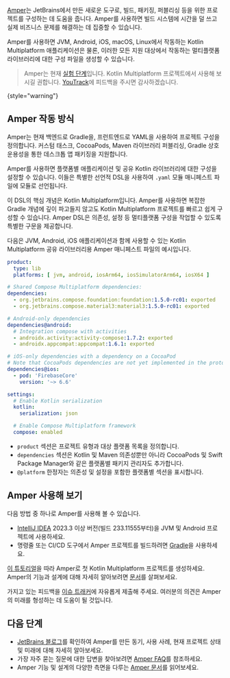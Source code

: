 [//]: # (title: Amper를 사용한 프로젝트 구성)

[Amper](https://github.com/JetBrains/amper/tree/HEAD)는 JetBrains에서 만든 새로운 도구로, 빌드, 패키징, 퍼블리싱 등을 위한 프로젝트를 구성하는 데 도움을 줍니다. Amper를 사용하면 빌드 시스템에 시간을 덜 쓰고 실제 비즈니스 문제를 해결하는 데 집중할 수 있습니다.

Amper를 사용하면 JVM, Android, iOS, macOS, Linux에서 작동하는 Kotlin Multiplatform 애플리케이션은 물론, 이러한 모든 지원 대상에서 작동하는 멀티플랫폼 라이브러리에 대한 구성 파일을 생성할 수 있습니다.

> Amper는 현재 [실험 단계](supported-platforms.md#general-kotlin-stability-levels)입니다.
> Kotlin Multiplatform 프로젝트에서 사용해 보시길 권합니다.
> [YouTrack](https://youtrack.jetbrains.com/issues/AMPER)에 피드백을 주시면 감사하겠습니다.
>
{style="warning"}

## Amper 작동 방식

Amper는 현재 백엔드로 Gradle을, 프런트엔드로 YAML을 사용하여 프로젝트 구성을 정의합니다. 커스텀 태스크, CocoaPods, Maven 라이브러리 퍼블리싱, Gradle 상호 운용성을 통한 데스크톱 앱 패키징을 지원합니다.

Amper를 사용하면 플랫폼별 애플리케이션 및 공유 Kotlin 라이브러리에 대한 구성을 설정할 수 있습니다. 이들은 특별한 선언적 DSL을 사용하여 `.yaml` 모듈 매니페스트 파일에 모듈로 선언됩니다.

이 DSL의 핵심 개념은 Kotlin Multiplatform입니다. Amper를 사용하면 복잡한 Gradle 개념에 깊이 파고들지 않고도 Kotlin Multiplatform 프로젝트를 빠르고 쉽게 구성할 수 있습니다. Amper DSL은 의존성, 설정 등 멀티플랫폼 구성을 작업할 수 있도록 특별한 구문을 제공합니다.

다음은 JVM, Android, iOS 애플리케이션과 함께 사용할 수 있는 Kotlin Multiplatform 공유 라이브러리용 Amper 매니페스트 파일의 예시입니다.

```yaml
product:
  type: lib
  platforms: [ jvm, android, iosArm64, iosSimulatorArm64, iosX64 ]

# Shared Compose Multiplatform dependencies:
dependencies:
  - org.jetbrains.compose.foundation:foundation:1.5.0-rc01: exported
  - org.jetbrains.compose.material3:material3:1.5.0-rc01: exported

# Android-only dependencies  
dependencies@android:
  # Integration compose with activities
  - androidx.activity:activity-compose:1.7.2: exported
  - androidx.appcompat:appcompat:1.6.1: exported

# iOS-only dependencies with a dependency on a CocoaPod
# Note that CocoaPods dependencies are not yet implemented in the prototype
dependencies@ios:
  - pod: 'FirebaseCore'
    version: '~> 6.6'

settings:
  # Enable Kotlin serialization
  kotlin:
    serialization: json

  # Enable Compose Multiplatform framework
  compose: enabled
```

* `product` 섹션은 프로젝트 유형과 대상 플랫폼 목록을 정의합니다.
* `dependencies` 섹션은 Kotlin 및 Maven 의존성뿐만 아니라 CocoaPods 및 Swift Package Manager와 같은 플랫폼별 패키지 관리자도 추가합니다.
* `@platform` 한정자는 의존성 및 설정을 포함한 플랫폼별 섹션을 표시합니다.

## Amper 사용해 보기

다음 방법 중 하나로 Amper를 사용해 볼 수 있습니다.

* [IntelliJ IDEA](https://www.jetbrains.com/idea/nextversion/) 2023.3 이상 버전(빌드 233.11555부터)을 JVM 및 Android 프로젝트에 사용하세요.
* 명령줄 또는 CI/CD 도구에서 Amper 프로젝트를 빌드하려면 [Gradle](https://docs.gradle.org/current/userguide/userguide.html)을 사용하세요.

[이 튜토리얼](https://github.com/JetBrains/amper/tree/HEAD/docs/Tutorial.md)을 따라 Amper로 첫 Kotlin Multiplatform 프로젝트를 생성하세요. Amper의 기능과 설계에 대해 자세히 알아보려면 [문서](https://github.com/JetBrains/amper/tree/HEAD/docs/Documentation.md)를 살펴보세요.

가지고 있는 피드백을 [이슈 트래커](https://youtrack.jetbrains.com/issues/AMPER)에 자유롭게 제출해 주세요. 여러분의 의견은 Amper의 미래를 형성하는 데 도움이 될 것입니다.

## 다음 단계

* [JetBrains 블로그](https://blog.jetbrains.com/blog/2023/11/09/amper-improving-the-build-tooling-user-experience)를 확인하여 Amper를 만든 동기, 사용 사례, 현재 프로젝트 상태 및 미래에 대해 자세히 알아보세요.
* 가장 자주 묻는 질문에 대한 답변을 찾아보려면 [Amper FAQ](https://github.com/JetBrains/amper/tree/HEAD/docs/FAQ.md)를 참조하세요.
* Amper 기능 및 설계의 다양한 측면을 다루는 [Amper 문서](https://github.com/JetBrains/amper/tree/HEAD/docs/Documentation.md)를 읽어보세요.